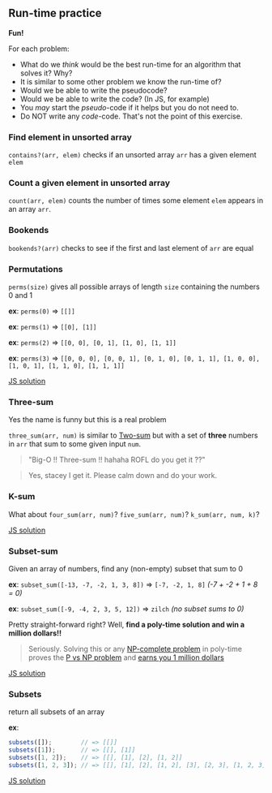 ## Run-time practice

**Fun!**

For each problem:

* What do we _think_ would be the best run-time for an algorithm that solves it?  Why?
* It is similar to some other problem we know the run-time of?
* Would we be able to write the pseudocode?
* Would we be able to write the code? (In JS, for example)
* You _may_ start the _pseudo_-code if it helps but you do not need to.
* Do NOT write any _code_-code.  That's not the point of this exercise.


### Find element in unsorted array

`contains?(arr, elem)` checks if an unsorted array `arr` has a given element `elem`


### Count a given element in unsorted array

`count(arr, elem)` counts the number of times some element `elem` appears in an array `arr`.


### Bookends

`bookends?(arr)` checks to see if the first and last element of `arr` are equal


### Permutations

`perms(size)` gives all possible arrays of length `size` containing the numbers 0 and 1

**ex**: `perms(0)` => `[[]]`

**ex**: `perms(1)` => `[[0], [1]]`

**ex**: `perms(2)` => `[[0, 0], [0, 1], [1, 0], [1, 1]]`

**ex**: `perms(3)` => `[[0, 0, 0], [0, 0, 1], [0, 1, 0], [0, 1, 1], [1, 0, 0], [1, 0, 1], [1, 1, 0], [1, 1, 1]]`

[JS solution](https://git.generalassemb.ly/wdi-nyc-delorean/LECTURE_U03_D05_ES6-Big-O/blob/master/js-solutions/perms.js)

### Three-sum

Yes the name is funny but this is a real problem

`three_sum(arr, num)` is similar to [Two-sum][two-sum] but with a set of **three** numbers in `arr` that sum to some given input `num`.

> "Big-O !! Three-sum !! hahaha ROFL do you get it ??"

> Yes, stacey I get it. Please calm down and do your work.

### K-sum

What about `four_sum(arr, num)`? `five_sum(arr, num)`? `k_sum(arr, num, k)`?

[JS solution](https://git.generalassemb.ly/wdi-nyc-delorean/LECTURE_U03_D05_ES6-Big-O/blob/master/js-solutions/k-sum.js)

### Subset-sum

Given an array of numbers, find any (non-empty) subset that sum to 0

**ex**: `subset_sum([-13, -7, -2, 1, 3, 8])` => `[-7, -2, 1, 8]` _(-7 + -2 + 1 + 8 = 0)_

**ex**: `subset_sum([-9, -4, 2, 3, 5, 12])` => `zilch` _(no subset sums to 0)_

Pretty straight-forward right?  Well, **find a poly-time solution and win a million dollars!!**

> Seriously. Solving this or any [NP-complete problem](https://en.wikipedia.org/wiki/NP-completeness#NP-complete_problems) in poly-time proves the [P vs NP problem](https://git.generalassemb.ly/wdi-nyc-delorean/LECTURE_U03_D05_ES6-Big-O#super-advanced-resources) and [earns you 1 million dollars](https://en.wikipedia.org/wiki/Millennium_Prize_Problems)

[JS solution](https://git.generalassemb.ly/wdi-nyc-delorean/LECTURE_U03_D05_ES6-Big-O/blob/master/js-solutions/subset-sum.js)

### Subsets

return all subsets of an array

**ex**:
```javascript
subsets([]);        // => [[]]
subsets([1]);       // => [[], [1]]
subsets([1, 2]);    // => [[], [1], [2], [1, 2]]
subsets([1, 2, 3]); // => [[], [1], [2], [1, 2], [3], [2, 3], [1, 2, 3]]
```

[JS solution](https://git.generalassemb.ly/wdi-nyc-delorean/LECTURE_U03_D05_ES6-Big-O/blob/master/js-solutions/subsets.js)


[two-sum]: https://git.generalassemb.ly/wdi-nyc-delorean/LECTURE_U03_D05_ES6-Big-O#two-sum
